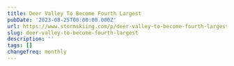 ```yaml
---
title: Deer Valley To Become Fourth Largest
pubDate: '2023-08-25T00:00:00.000Z'
url: https://www.stormskiing.com/p/deer-valley-to-become-fourth-largest
slug: deer-valley-to-become-fourth-largest
description: ''
tags: []
changefreq: monthly
---
```


<!-- Add post content below -->

